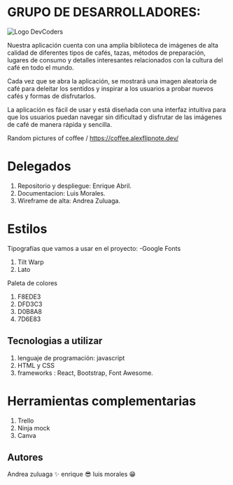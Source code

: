 # GRUPO DE DESARROLLADORES:

![Logo DevCoders](https://user-images.githubusercontent.com/116774890/222029888-876bc4b8-d523-462f-a86a-8742c4494ec7.png)



Nuestra aplicación cuenta con una amplia biblioteca de imágenes de alta calidad de diferentes tipos de cafés, tazas, métodos de preparación, lugares de consumo y detalles interesantes relacionados con la cultura del café en todo el mundo.

Cada vez que se abra la aplicación, se mostrará una imagen aleatoria de café para deleitar los sentidos y inspirar a los usuarios a probar nuevos cafés y formas de disfrutarlos.

La aplicación es fácil de usar y está diseñada con una interfaz intuitiva para que los usuarios puedan navegar sin dificultad y disfrutar de las imágenes de café de manera rápida y sencilla.

Random pictures of coffee / https://coffee.alexflipnote.dev/


# Delegados
1. Repositorio y despliegue: Enrique Abril.
2. Documentacion: Luis Morales.
3. Wireframe de alta: Andrea Zuluaga.


# Estilos
Tipografías que vamos a usar en el proyecto:
-Google Fonts
1. Tilt Warp
2. Lato

Paleta de colores
1. F8EDE3
2. DFD3C3
3. D0B8A8
4. 7D6E83

## Tecnologias a utilizar
1. lenguaje de programación: javascript
2. HTML y CSS
4. frameworks : React, Bootstrap, Font Awesome.

# Herramientas complementarias
1. Trello
2. Ninja mock
3. Canva


## Autores
Andrea zuluaga ✨
enrique 😎
luis morales 😁
